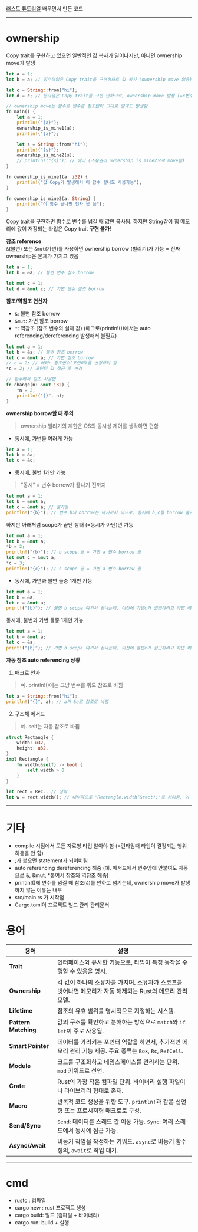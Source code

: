 [러스트 튜토리얼](https://doc.rust-kr.org/) 배우면서 만든 코드

---

# ownership
Copy trait를 구현하고 있으면 일반적인 값 복사가 일어나지만, 아니면 ownership move가 발생
```rs
let a = 1;
let b = a; // 정수타입은 Copy trait을 구현하므로 값 복사 (ownership move 없음)

let c = String::from("hi");
let d = c; // 문자열은 Copy trait을 구현 안하므로, ownership move 발생 (=c변수 더이상 사용불가 = 문자열"hi"의 메모리 참조 권한이 변수 c로부터 d로 옮겨짐)

// ownership move는 함수로 변수를 참조없이 그대로 넘겨도 발생함
fn main() {
    let a = 1;
    println!("{a}");
    ownership_is_mine1(a);
    println!("{a}");

    let s = String::from("hi");
    println!("{s}");
    ownership_is_mine2(s);
    // println!("{s}"); // 에러 (소유권이 ownership_is_mine2으로 move됨)
}

fn ownership_is_mine1(a: i32) {
    println!("값 Copy가 발생해서 이 함수 끝나도 사용가능");
}

fn ownership_is_mine2(a: String) {
    println!("이 함수 끝나면 인자 못 씀");
}
```
Copy trait을 구현하면 함수로 변수를 넘길 때 값만 복사됨. 하지만 String같이 힙 메모리에 값이 저장되는 타입은 Copy trait **구현 불가**!


**참조 reference**  
`&`(불변) 또는 `&mut`(가변)를 사용하면 ownership borrow (빌리기)가 가능 = 진짜 ownership은 본체가 가지고 있음
```rs
let a = 1;
let b = &a; // 불변 변수 참조 borrow

let mut c = 1;
let d = &mut c; // 가변 변수 참조 borrow
```

**참조/역참조 연산자**
- `&`: 불변 참조 borrow
- `&mut`: 가변 참조 borrow
- `*`: 역참조 (참조 변수의 실제 값) (매크로(println!())에서는 auto referencing/dereferencing 발생해서 불필요)
```rs
let mut a = 1;
let b = &a; // 불변 참조 borrow
let c = &mut a; // 가변 참조 borrow
// c = 2; // 에러: 참조변수(포인터)를 변경하려 함
*c = 2; // 포인터 값 접근 후 변경

// 함수에서 참조 사용법
fn change(n: &mut i32) {
    *n = 2;
    println!("{}", n);
}
```

**ownership borrow할 때 주의**  
> ownership 빌리기의 제한은 OS의 동시성 제어를 생각하면 편함

- 동시에, 가변을 여러개 가능
```rs
let a = 1;
let b = &a;
let c = &c;
```

- 동시에, 불변 1개만 가능
> "동시" = 변수 borrow가 끝나기 전까지
```rs
let mut a = 1;
let b = &mut a;
let c = &mut a; // 불가능
println!("{b}"); // 변수 b의 borrow는 여기까지 이므로, 동시에 b,c를 borrow 불가능
```
하지만 아래처럼 scope가 끝난 상태 (=동시가 아닌)면 가능
```rs
let mut a = 1;
let b = &mut a;
*b = 2;
println!("{b}"); // b scope 끝 = 가변 a 변수 borrow 끝
let mut c = &mut a;
*c = 3;
println!("{c}"); // c scope 끝 = 가변 a 변수 borrow 끝
```

- 동시에, 가변과 불변 둘중 1개만 가능
```rs
let mut a = 1;
let b = &a;
let c = &mut a;
print!("{b}"); // 불변 b scope 여기서 끝나는데, 이전에 가변c가 접근하려고 하면 에러
```

동시에, 불변과 가변 둘중 1개만 가능
```rs
let mut a = 1;
let b = &mut a;
let c = &a; 
print!("{b}"); // 가변 b scope 여기서 끝나는데, 이전에 불변c가 접근하려고 하면 에러
```



**자동 참조 auto referencing 상황**  
1. 매크로 인자
> 예. println!()에는 그냥 변수를 줘도 참조로 바뀜
```rs
let a = String::from("hi");
println!("{}", a); // a가 &a로 참조로 바뀜
```

2. 구조체 메서드
> 예. self는 자동 참조로 바뀜
```rs
struct Rectangle {
    width: u32,
    height: u32,
}
impl Rectangle {
    fn width(&self) -> bool {
        self.width > 0
    }
}

let rect = Rec.. // 생략
let w = rect.width(); // 내부적으로 "Rectangle.width(&rect);"로 처리됨, 이 때 rect를 자동 참조로 변경
```

---


# 기타
- compile 시점에서 모든 자료형 타입 알아야 함 (=런타임때 타입이 결정되는 행위 허용을 안 함)
- ;가 붙으면 statement가 되어버림
- auto referencing dereferencing 해줌 (예. 메서드에서 변수앞에 안붙여도 자동으로 &, &mut, *붙여서 참조와 역참조 해줌)
- println!()에 변수를 넘길 때 참조(`&`)를 안하고 넘기는데, ownership move가 발생하지 않는 이유는 내부
- src/main.rs 가 시작점
- Cargo.toml이 프로젝트 빌드 관리 관리문서

# 용어
| 용어           | 설명                                                                                                     |
|----------------|---------------------------------------------------------------------------------------------------------|
| **Trait**      | 인터페이스와 유사한 기능으로, 타입이 특정 동작을 수행할 수 있음을 명시.                                 |
| **Ownership**  | 각 값이 하나의 소유자를 가지며, 소유자가 스코프를 벗어나면 메모리가 자동 해제되는 Rust의 메모리 관리 모델. |
| **Lifetime**   | 참조의 유효 범위를 명시적으로 지정하는 시스템.                                                          |
| **Pattern Matching** | 값의 구조를 확인하고 분해하는 방식으로 `match`와 `if let`이 주로 사용됨.                                |
| **Smart Pointer** | 데이터를 가리키는 포인터 역할을 하면서, 추가적인 메모리 관리 기능 제공. 주요 종류는 `Box`, `Rc`, `RefCell`.|
| **Module**     | 코드를 구조화하고 네임스페이스를 관리하는 단위. `mod` 키워드로 선언.                                       |
| **Crate**      | Rust의 가장 작은 컴파일 단위. 바이너리 실행 파일이나 라이브러리 형태로 존재.                              |
| **Macro**      | 반복적 코드 생성을 위한 도구. `println!`과 같은 선언형 또는 프로시저형 매크로로 구성.                     |
| **Send/Sync**  | `Send`: 데이터를 스레드 간 이동 가능. `Sync`: 여러 스레드에서 동시에 접근 가능.                            |
| **Async/Await** | 비동기 작업을 작성하는 키워드. `async`로 비동기 함수 정의, `await`로 작업 대기.                             |

---

# cmd
- rustc <file>: 컴파일
- cargo new <name>: rust 프로젝트 생성
- cargo build: 빌드 (컴파일 + 바이너리)
- cargo run: build + 실행